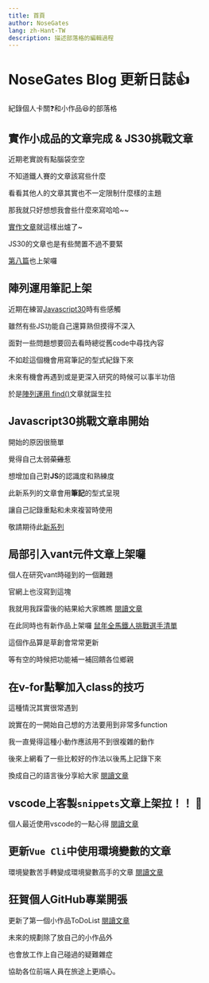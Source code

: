 ```yaml
---
title: 首頁
author: NoseGates
lang: zh-Hant-TW
description: 描述部落格的編輯過程
---
```

# NoseGates Blog 更新日誌:thumbsup:
紀錄個人卡關:question:和小作品:satisfied:的部落格

## 實作小成品的文章完成 & JS30挑戰文章

近期老實說有點腦袋空空

不知道鐵人賽的文章該寫些什麼

看看其他人的文章其實也不一定限制什麼樣的主題

那我就只好想想我會些什麼來寫哈哈~~

[實作文章](/teach/searchHighlight)就這樣出爐了~

JS30的文章也是有些閒置不過不要緊

[第八篇](/Javascript30/funCanvas)也上架囉

## 陣列運用筆記上架

近期在練習[Javascript30](/Javascript30/)時有些感觸

雖然有些JS功能自己還算熟但摸得不深入

面對一些問題想要回去看時總從舊code中尋找內容

不如趁這個機會用寫筆記的型式紀錄下來

未來有機會再遇到或是更深入研究的時候可以事半功倍

於是[陣列運用 find()](/teach/arrayfind)文章就誕生拉

## Javascript30挑戰文章串開始

開始的原因很簡單

覺得自己太弱~~菜雞~~惹

想增加自己對**JS**的認識度和熟練度

此新系列的文章會用**筆記**的型式呈現

讓自己記錄重點和未來複習時使用

敬請期待此[新系列](/Javascript30/)

## 局部引入vant元件文章上架囉

個人在研究vant時碰到的一個難題

官網上也沒寫到這塊

我就用我踩雷後的結果給大家瞧瞧 [閱讀文章](/teach/howImportVant.md)

在此同時也有新作品上架囉 [鼠年全馬鐵人挑戰選手清單](/collection/playerList)

這個作品算是草創會常常更新

等有空的時候把功能補一補回饋各位鄉親

## 在v-for點擊加入class的技巧

這種情況其實很常遇到

說實在的一開始自己想的方法要用到非常多function

我一直覺得這種小動作應該用不到很複雜的動作

後來上網看了一些比較好的作法以後馬上記錄下來

換成自己的語言後分享給大家 [閱讀文章](/teach/vfor.md)

## vscode上客製`snippets`文章上架拉！！ :pray:

個人最近使用vscode的一點心得 [閱讀文章](/teach/vscodesnippet.md)

## 更新`Vue Cli`中使用環境變數的文章

環境變數苦手轉變成環境變數高手的文章
[閱讀文章](/teach/env.md)


## 狂賀個人GitHub專業開張
更新了第一個小作品ToDoList
[閱讀文章](/collection/todolist.md)

未來的規劃除了放自己的小作品外

也會放工作上自己碰過的疑難雜症

協助各位前端人員在旅途上更順心。